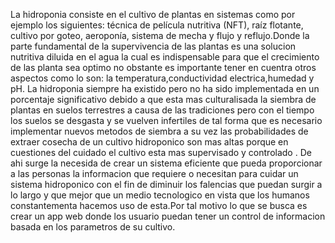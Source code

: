 La hidroponia consiste en el cultivo de plantas en sistemas como por ejemplo los siguientes: técnica de película nutritiva (NFT), raíz flotante, cultivo por goteo, aeroponía, sistema de mecha y flujo y reflujo.Donde la parte fundamental de la supervivencia de las plantas es una solucion nutritiva diluida en el agua la cual es indispensable para  que el crecimiento de las planta sea optimo no obstante es importante tener en cuentra otros aspectos como lo son: la temperatura,conductividad electrica,humedad y pH. La hidroponia siempre ha existido  pero no ha sido implementada en un  porcentaje significativo debido a que esta mas culturalisada la siembra de plantas en suelos terrestres  a causa de  las tradiciones pero con el tiempo los suelos se desgasta y se vuelven infertiles de tal forma que es necesario implementar nuevos metodos de siembra a su vez las probabilidades de extraer cosecha de un cultivo hidroponico son mas altas porque en cuestiones del cuidado el cultivo esta mas supervisado y controlado . De ahi surge la necesida de crear un sistema eficiente que pueda proporcionar a las personas la informacion que requiere o necesitan para cuidar un sistema hidroponico con el fin de diminuir los falencias que puedan surgir a lo largo y que mejor que un medio tecnologico en vista que los humanos constantementa hacemos uso de esta.Por tal motivo lo que se busca es crear un app web donde los usuario puedan tener un control de informacion basada en los parametros de su cultivo.

